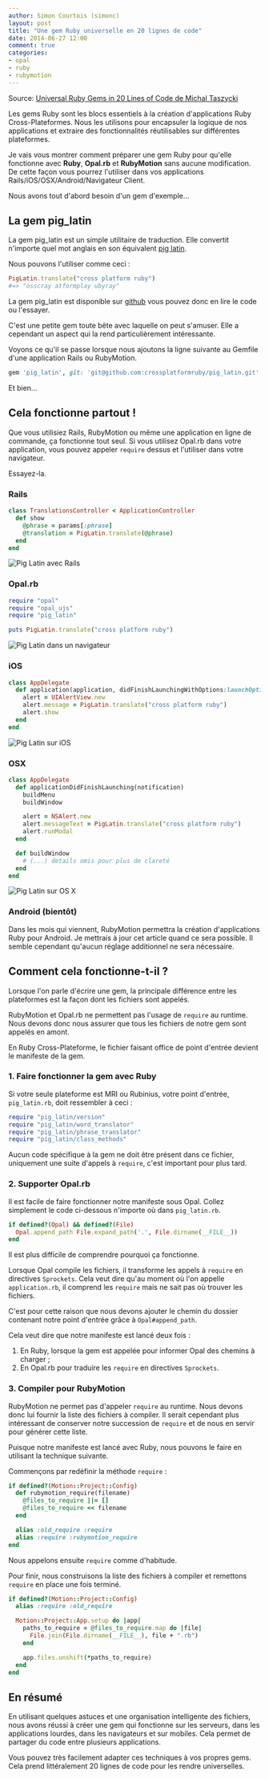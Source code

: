 ```yaml
---
author: Simon Courtois (simonc)
layout: post
title: "Une gem Ruby universelle en 20 lignes de code"
date: 2014-06-27 12:00
comment: true
categories:
- opal
- ruby
- rubymotion
---
```


Source: [Universal Ruby Gems in 20 Lines of Code de Michal Taszycki](http://blog.crossplatformruby.com/universal-ruby-gems-in-20-lines-of-code)

Les gems Ruby sont les blocs essentiels à la création d'applications Ruby Cross-Plateformes. Nous les utilisons pour encapsuler la logique de nos applications et extraire des fonctionnalités réutilisables sur différentes plateformes.

Je vais vous montrer comment préparer une gem Ruby pour qu'elle fonctionne avec __Ruby__, __Opal.rb__ et __RubyMotion__ sans aucune modification. De cette façon vous pourrez l'utiliser dans vos applications Rails/iOS/OSX/Android/Navigateur Client.

<!-- more -->

Nous avons tout d'abord besoin d'un gem d'exemple...

## La gem pig_latin

La gem pig_latin est un simple utilitaire de traduction. Elle convertit n'importe quel mot anglais en son équivalent [pig latin](http://en.wikipedia.org/wiki/Pig_Latin).

Nous pouvons l'utiliser comme ceci :

``` ruby
PigLatin.translate("cross platform ruby")
#=> "osscray atformplay ubyray"
```

La gem pig_latin est disponible sur [github](https://github.com/crossplatformruby/pig_latin) vous pouvez donc en lire le code ou l'essayer.

C'est une petite gem toute bête avec laquelle on peut s'amuser. Elle a cependant un aspect qui la rend particulièrement intéressante.

Voyons ce qu'il se passe lorsque nous ajoutons la ligne suivante au Gemfile d'une application Rails ou RubyMotion.

``` ruby
gem 'pig_latin', git: 'git@github.com:crossplatformruby/pig_latin.git'
```

Et bien...

## Cela fonctionne partout !

Que vous utilisiez Rails, RubyMotion ou même une application en ligne de commande, ça fonctionne tout seul. Si vous utilisez Opal.rb dans votre application, vous pouvez appeler `require` dessus et l'utiliser dans votre navigateur.

Essayez-la.

### Rails

``` ruby
class TranslationsController < ApplicationController
  def show
    @phrase = params[:phrase]
    @translation = PigLatin.translate(@phrase)
  end
end
```

![Pig Latin avec Rails](/images/universal_gems/rails.png)

### Opal.rb

``` ruby
require "opal"
require "opal_ujs"
require "pig_latin"

puts PigLatin.translate("cross platform ruby")
```

![Pig Latin dans un navigateur](/images/universal_gems/opal.png)

### iOS

``` ruby
class AppDelegate
  def application(application, didFinishLaunchingWithOptions:launchOptions)
    alert = UIAlertView.new
    alert.message = PigLatin.translate("cross platform ruby")
    alert.show
  end
end
```

![Pig Latin sur iOS](/images/universal_gems/ios.png)

### OSX

``` ruby
class AppDelegate
  def applicationDidFinishLaunching(notification)
    buildMenu
    buildWindow

    alert = NSAlert.new
    alert.messageText = PigLatin.translate("cross platform ruby")
    alert.runModal
  end

  def buildWindow
    # (...) details omis pour plus de clareté
  end
end
```

![Pig Latin sur OS X](/images/universal_gems/osx.png)

### Android (bientôt)

Dans les mois qui viennent, RubyMotion permettra la création d'applications Ruby pour Android. Je mettrais à jour cet article quand ce sera possible. Il semble cependant qu'aucun réglage additionnel ne sera nécessaire.

## Comment cela fonctionne-t-il ?

Lorsque l'on parle d'écrire une gem, la principale différence entre les plateformes est la façon dont les fichiers sont appelés.

RubyMotion et Opal.rb ne permettent pas l'usage de `require` au runtime. Nous devons donc nous assurer que tous les fichiers de notre gem sont appelés en amont.

En Ruby Cross-Plateforme, le fichier faisant office de point d'entrée devient le manifeste de la gem.

### 1. Faire fonctionner la gem avec Ruby

Si votre seule plateforme est MRI ou Rubinius, votre point d'entrée, `pig_latin.rb`, doit ressembler à ceci :

``` ruby
require "pig_latin/version"
require "pig_latin/word_translator"
require "pig_latin/phrase_translator"
require "pig_latin/class_methods"
```

Aucun code spécifique à la gem ne doit être présent dans ce fichier, uniquement une suite d'appels à `require`, c'est important pour plus tard.

### 2. Supporter Opal.rb

Il est facile de faire fonctionner notre manifeste sous Opal. Collez simplement le code ci-dessous n'importe où dans `pig_latin.rb`.

``` ruby
if defined?(Opal) && defined?(File)
  Opal.append_path File.expand_path('.', File.dirname(__FILE__))
end
```

Il est plus difficile de comprendre pourquoi ça fonctionne.

Lorsque Opal compile les fichiers, il transforme les appels à `require` en directives `Sprockets`. Cela veut dire qu'au moment où l'on appelle `application.rb`, il comprend les `require` mais ne sait pas où trouver les fichiers.

C'est pour cette raison que nous devons ajouter le chemin du dossier contenant notre point d'entrée grâce à `Opal#append_path`.

Cela veut dire que notre manifeste est lancé deux fois :

1. En Ruby, lorsque la gem est appelée pour informer Opal des chemins à charger ;
2. En Opal.rb pour traduire les `require` en directives `Sprockets`.

### 3. Compiler pour RubyMotion

RubyMotion ne permet pas d'appeler `require` au runtime. Nous devons donc lui fournir la liste des fichiers à compiler. Il serait cependant plus intéressant de conserver notre succession de `require` et de nous en servir pour générer cette liste.

Puisque notre manifeste est lancé avec Ruby, nous pouvons le faire en utilisant la technique suivante.

Commençons par redéfinir la méthode `require` :

``` ruby
if defined?(Motion::Project::Config)
  def rubymotion_require(filename)
    @files_to_require ||= []
    @files_to_require << filename
  end

  alias :old_require :require
  alias :require :rubymotion_require
end
```

Nous appelons ensuite `require` comme d'habitude.

Pour finir, nous construisons la liste des fichiers à compiler et remettons `require` en place une fois terminé.

``` ruby
if defined?(Motion::Project::Config)
  alias :require :old_require

  Motion::Project::App.setup do |app|
    paths_to_require = @files_to_require.map do |file|
      File.join(File.dirname(__FILE__), file + ".rb")
    end

    app.files.unshift(*paths_to_require)
  end
end
```

## En résumé

En utilisant quelques astuces et une organisation intelligente des fichiers, nous avons réussi à créer une gem qui fonctionne sur les serveurs, dans les applications lourdes, dans les navigateurs et sur mobiles. Cela permet de partager du code entre plusieurs applications.

Vous pouvez très facilement adapter ces techniques à vos propres gems. Cela prend littéralement 20 lignes de code pour les rendre universelles.
